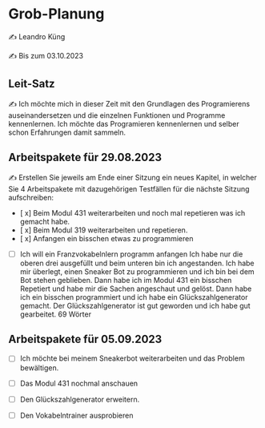 # Grob-Planung

✍️ Leandro Küng

✍️ Bis zum 03.10.2023

## Leit-Satz

✍️ Ich möchte mich in dieser Zeit mit den Grundlagen des Programierens auseinandersetzen und die einzelnen Funktionen und Programme kennenlernen. Ich möchte das Programieren kennenlernen und selber schon Erfahrungen damit sammeln.

## Arbeitspakete für 29.08.2023

✍️ Erstellen Sie jeweils am Ende einer Sitzung ein neues Kapitel, in welcher Sie 4 Arbeitspakete mit dazugehörigen Testfällen für die nächste Sitzung aufschreiben:

- [ x] Beim Modul 431 weiterarbeiten und noch mal repetieren was ich gemacht habe.
- [ x] Beim  Modul 319 weiterarbeiten und repetieren.
- [ x] Anfangen ein bisschen etwas zu programmieren
- [ ] Ich will ein Franzvokabelnlern programm anfangen
Ich habe nur die oberen drei ausgefüllt und beim unteren bin ich angestanden. Ich habe mir überlegt, einen Sneaker Bot zu programmieren und ich bin bei dem Bot stehen geblieben. Dann habe ich im Modul 431 ein bisschen Repetiert und habe mir die Sachen angeschaut und gelöst. Dann habe ich ein bisschen programmiert und ich habe ein Glückszahlgenerator gemacht. Der Glückszahlgenerator ist gut geworden und ich habe gut gearbeitet.
69 Wörter

## Arbeitspakete für 05.09.2023

- [ ] Ich möchte bei meinem Sneakerbot weiterarbeiten und das Problem bewältigen.
- [ ] Das Modul 431 nochmal anschauen
- [ ] Den Glückszahlgenerator erweitern.
- [ ] Den Vokabelntrainer ausprobieren
      
